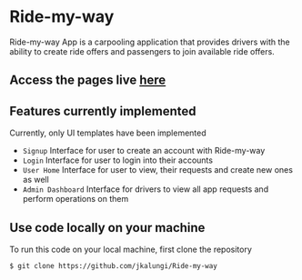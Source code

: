 # Ride-my-way
Ride-my-way App is a carpooling application that provides drivers with the ability to create ride offers and passengers to join available ride offers.

## Access the pages live [here](https://jkalungi.github.io/Ride-my-way/) 
## Features currently implemented

Currently, only UI templates have been implemented
- `Signup` Interface for user to create an account with Ride-my-way
- `Login` Interface for user to login into their accounts
- `User Home` Interface for user to view, their requests and create new ones as well
- `Admin Dashboard` Interface for drivers to view all app requests and perform operations on them

## Use code locally on your machine
To run this code on your local machine, first clone the repository
```
$ git clone https://github.com/jkalungi/Ride-my-way
```

